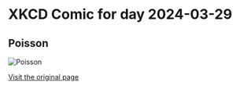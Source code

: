 
# XKCD Comic for day 2024-03-29

## Poisson

![Poisson](https://imgs.xkcd.com/comics/poisson.jpg "Poisson distributions have no value over negative numbers")

[Visit the original page](https://xkcd.com/12/)

